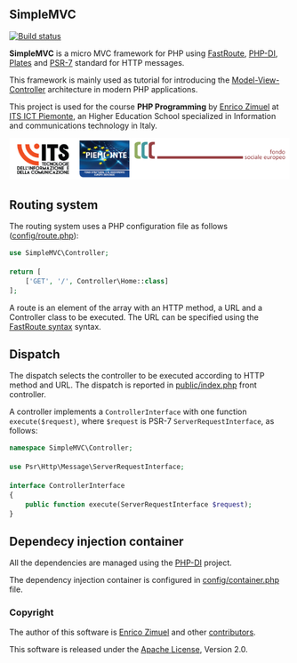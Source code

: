 ## SimpleMVC

[![Build status](https://github.com/ezimuel/SimpleMVC/workflows/PHP%20test/badge.svg)](https://github.com/ezimuel/SimpleMVC/actions)

**SimpleMVC** is a micro MVC framework for PHP using [FastRoute](https://github.com/nikic/FastRoute), [PHP-DI](https://php-di.org/), [Plates](https://platesphp.com/) and [PSR-7](https://www.php-fig.org/psr/psr-7/) standard for HTTP messages.

This framework is mainly used as tutorial for introducing the [Model-View-Controller](https://en.wikipedia.org/wiki/Model%E2%80%93view%E2%80%93controller) architecture in modern PHP applications.

This project is used for the course **PHP Programming** by [Enrico Zimuel](https://www.zimuel.it/) at [ITS ICT Piemonte](http://www.its-ictpiemonte.it/),
an Higher Education School specialized in Information and communications technology in Italy.

![ITS ICT Piemonte](public/img/its-torino.png)

## Routing system

The routing system uses a PHP configuration file as follows ([config/route.php](config/route.php)):

```php
use SimpleMVC\Controller;

return [
    ['GET', '/', Controller\Home::class]
];
```

A route is an element of the array with an HTTP method, a URL and a Controller class to be executed. 
The URL can be specified using the [FastRoute syntax](https://github.com/nikic/FastRoute/blob/master/README.md) syntax.

## Dispatch

The dispatch selects the controller to be executed according to HTTP method and URL.
The dispatch is reported in [public/index.php](public/index.php) front controller.

A controller implements a `ControllerInterface` with one function `execute($request)`, where `$request` is PSR-7 `ServerRequestInterface`, as follows:

```php
namespace SimpleMVC\Controller;

use Psr\Http\Message\ServerRequestInterface;

interface ControllerInterface
{
    public function execute(ServerRequestInterface $request);
}
```

## Dependecy injection container

All the dependencies are managed using the [PHP-DI](https://php-di.org/) project.

The dependency injection container is configured in [config/container.php](config/container.php) file.


### Copyright

The author of this software is [Enrico Zimuel](https://github.com/ezimuel/) and other [contributors](https://github.com/ezimuel/SimpleMVC/graphs/contributors).

This software is released under the [Apache License](/LICENSE), Version 2.0.
